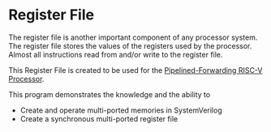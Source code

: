 # Register File

The register file is another important component of any processor system. The register file stores the values of the registers used by the processor. Almost all instructions read from and/or write to the register file. 

This Register File is created to be used for the [Pipelined-Forwarding RISC-V Processor]().

This program demonstrates the knowledge and the ability to
* Create and operate multi-ported memories in SystemVerilog
* Create a synchronous multi-ported register file
